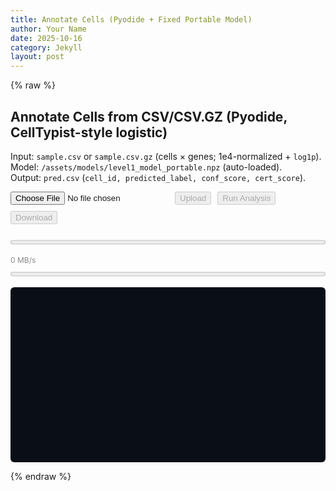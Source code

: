 ```yaml
---
title: Annotate Cells (Pyodide + Fixed Portable Model)
author: Your Name
date: 2025-10-16
category: Jekyll
layout: post
---
```


{% raw %}

<h2>Annotate Cells from CSV/CSV.GZ (Pyodide, CellTypist-style logistic)</h2>
<p>
  Input: <code>sample.csv</code> or <code>sample.csv.gz</code> (cells × genes; 1e4-normalized + <code>log1p</code>).<br>
  Model: <code>/assets/models/level1_model_portable.npz</code> (auto-loaded).<br>
  Output: <code>pred.csv</code> (<code>cell_id, predicted_label, conf_score, cert_score</code>).
</p>

<div style="display:flex;flex-wrap:wrap;gap:10px;align-items:center;">
  <!-- 1) Choose File -->
  <input type="file" id="csvInput" accept=".csv,.csv.gz,text/csv" />
  <!-- 2) Upload -->
  <button id="uploadBtn" type="button" disabled>Upload</button>
  <!-- 3) Run -->
  <button id="runBtn" type="button" disabled>Run Analysis</button>
  <!-- 4) Download -->
  <button id="downloadBtn" type="button" disabled>Download</button>
</div>

<progress id="uploadProg" max="100" value="0" style="width:100%;margin-top:8px;"></progress>
<div id="speedLabel" style="font-size:12px;color:#888;margin-bottom:8px;">0 MB/s</div>
<progress id="procProg" max="100" value="0" style="width:100%;"></progress>

<pre id="log" style="background:#0a0f17;color:#e8eef7;padding:10px;border-radius:6px;overflow:auto;height:260px;white-space:pre-wrap;"></pre>

<script>
(function(){
  function $(id){ return document.getElementById(id); }
  function log(msg){ try { var el = $("log"); el.textContent += msg + "\\n"; el.scrollTop = el.scrollHeight; } catch(_){} }

  var pyodide=null, FS=null;
  var csvFile=null;
  var pyReady=false, modelReady=false, uploaded=false, resultUrl=null;

  // --- Helpers ---
  function setDisabled(id, val){ var el=$(id); if(el){ el.disabled = !!val; } }
  function readFileWithProgress(file, onProgress){
    return new Promise(function(resolve, reject){
      var reader = new FileReader();
      var last = performance.now(), lastLoaded = 0;
      reader.onprogress = function(e){
        try {
          if (e.lengthComputable){
            var pct = Math.round((e.loaded/e.total)*100);
            var now = performance.now();
            var rate = (e.loaded - lastLoaded)/((now - last)/1000);
            $("uploadProg").value = pct;
            $("speedLabel").textContent = (rate/1048576).toFixed(2) + " MB/s";
            last = now; lastLoaded = e.loaded;
          }
        } catch(err){ log("onprogress err: " + err); }
      };
      reader.onload = function(){ resolve(new Uint8Array(reader.result)); };
      reader.onerror = function(){ reject(reader.error || new Error("FileReader error")); };
      reader.readAsArrayBuffer(file);
    });
  }

  // --- Wire UI after DOM ready ---
  window.addEventListener("DOMContentLoaded", function(){
    log("DOM ready.");

    // Choose file -> enable Upload
    $("csvInput").addEventListener("change", function(e){
      try {
        var f = e.target.files && e.target.files[0];
        if (f){
          log("📁 Selected: " + f.name);
          setDisabled("uploadBtn", false);
          // clear previous results state
          uploaded=false; setDisabled("runBtn", true);
          setDisabled("downloadBtn", true); if(resultUrl){ URL.revokeObjectURL(resultUrl); resultUrl=null; }
        } else {
          log("No file selected.");
          setDisabled("uploadBtn", true);
        }
      } catch(err){ log("csvInput change err: " + err); }
    });

    // Upload -> write to FS
    $("uploadBtn").addEventListener("click", function(){
      try {
        var input = $("csvInput");
        if (!input || !input.files || !input.files[0]){ alert("Choose a file first."); return; }
        if (!pyReady){ alert("Pyodide not ready yet."); return; }

        var f = input.files[0];
        readFileWithProgress(f, null).then(function(bytes){
          csvFile = { name: f.name, bytes: bytes };
          FS.writeFile("/tmp_input", bytes);
          uploaded = true;
          log("📤 Upload OK -> /tmp_input  (" + (bytes.length/1e6).toFixed(2) + " MB)");
          setDisabled("runBtn", !modelReady);
          if(!modelReady){ log("ℹ️ Model still loading; Run will enable when ready."); }
        }).catch(function(err){
          log("Upload failed: " + (err && err.message ? err.message : err));
        });
      } catch(err){ log("uploadBtn click err: " + err); }
    });

    // Run analysis
    $("runBtn").addEventListener("click", function(){
      if (!uploaded){ alert("Upload a CSV first."); return; }
      if (!modelReady){ alert("Model not loaded."); return; }
      try {
        $("procProg").value = 5;
        log("▶️ Running annotation…");
        var code = [
"import numpy as np, pandas as pd, gzip, json, os",
"",
"def read_any(path):",
"    try:",
"        return pd.read_csv(gzip.open(path,'rt'), index_col=0)",
"    except Exception:",
"        return pd.read_csv(path, index_col=0)",
"",
"X = read_any('/tmp_input')",
"_npz = np.load('/tmp_model', allow_pickle=True)",
"loaded = {",
"    'coef_': _npz['coef_'],",
"    'intercept_': _npz['intercept_'],",
"    'classes_': _npz['classes_'],",
"    'features': _npz['features'] if 'features' in _npz.files else _npz['features_'],",
"    'scaler_mean_': _npz['scaler_mean_'],",
"    'scaler_scale_': _npz['scaler_scale_'],",
"    'with_mean': bool(_npz['with_mean'].flat[0]) if _npz['with_mean'].size else True,",
"}",
"",
"feat_lower = np.char.lower(loaded['features'].astype(str))",
"cols_lower = {str(c).lower(): str(c) for c in X.columns.astype(str)}",
"present = [cols_lower[g] for g in feat_lower if g in cols_lower]",
"if len(present) == 0:",
"    raise ValueError('No overlapping features between input and model.')",
"",
"ordered_cols, keep_mask = [], []",
"for g in feat_lower:",
"    if g in cols_lower:",
"        ordered_cols.append(cols_lower[g]); keep_mask.append(True)",
"    else:",
"        keep_mask.append(False)",
"",
"coef_keep  = loaded['coef_'][:, keep_mask]",
"mean_keep  = loaded['scaler_mean_'][keep_mask]",
"scale_keep = loaded['scaler_scale_'][keep_mask]",
"X2 = X[ordered_cols].values.astype('float32')",
"",
"if loaded['with_mean']:",
"    X2 = (X2 - mean_keep) / (scale_keep + 1e-8)",
"else:",
"    X2 = X2 / (scale_keep + 1e-8)",
"",
"X2[X2 > 10] = 10",
"logits = X2 @ coef_keep.T + loaded['intercept_']",
"if logits.ndim == 1:",
"    logits = np.column_stack([-logits, logits])",
"",
"z = logits - logits.max(axis=1, keepdims=True)",
"e = np.exp(z); P = e / e.sum(axis=1, keepdims=True)",
"idx = np.argmax(P, axis=1)",
"labels = loaded['classes_'][idx]",
"top = P[np.arange(P.shape[0]), idx]",
"part = np.partition(P, -2, axis=1)[:, -2:]",
"cert = part[:,1] - part[:,0]",
"",
"out = pd.DataFrame({'cell_id': X.index, 'predicted_label': labels, 'conf_score': top, 'cert_score': cert})",
"out.to_csv('/pred.csv', index=False)",
"print('DONE', X.shape, len(loaded['classes_']))"
].join("\n");

        pyodide.runPythonAsync(code).then(function(){
          try {
            $("procProg").value = 100;
            var bytes = FS.readFile("/pred.csv");
            var blob = new Blob([bytes], { type: "text/csv" });
            if (resultUrl){ URL.revokeObjectURL(resultUrl); }
            resultUrl = URL.createObjectURL(blob);
            setDisabled("downloadBtn", false);
            log("✅ pred.csv ready.");
          } catch(err){
            log("Read pred.csv failed: " + err);
          }
        }).catch(function(err){
          log("Run error: " + (err && err.message ? err.message : err));
        });

      } catch(err){ log("runBtn click err: " + err); }
    });

    // Download results
    $("downloadBtn").addEventListener("click", function(){
      try {
        if (!resultUrl){ alert("No results yet."); return; }
        var a = document.createElement("a");
        a.href = resultUrl;
        a.download = "pred.csv";
        document.body.appendChild(a);
        a.click();
        a.remove();
        log("⬇️ Download triggered.");
      } catch(err){ log("downloadBtn err: " + err); }
    });

    // --- Initialize Pyodide & model LAST (after listeners) ---
    (function initEnv(){
      try {
        log("⏳ Initializing environment…");
        import("https://cdn.jsdelivr.net/pyodide/v0.26.3/full/pyodide.js").then(function(m){
          return m.loadPyodide({ indexURL: "https://cdn.jsdelivr.net/pyodide/v0.26.3/full/" });
        }).then(function(py){
          pyodide = py; FS = pyodide.FS;
          log("✅ Pyodide " + pyodide.version + " loaded.");
          return pyodide.runPythonAsync("import numpy as np, pandas as pd, gzip, io, json, os");
        }).then(function(){
          pyReady = true;
          log("✅ Python libs imported.");
          // fetch model
          return fetch("/assets/models/level1_model_portable.npz", { cache: "no-store" });
        }).then(function(resp){
          if (!resp.ok){ throw new Error("HTTP " + resp.status); }
          return resp.arrayBuffer();
        }).then(function(buf){
          FS.writeFile("/tmp_model", new Uint8Array(buf));
          modelReady = true;
          log("✅ Model loaded from /assets/models/level1_model_portable.npz");
          // enable Run if already uploaded
          setDisabled("runBtn", !uploaded);
        }).catch(function(err){
          log("❌ Init error: " + (err && err.message ? err.message : err));
        });
      } catch(err){ log("initEnv err: " + err); }
    })();
  });
})();
</script>

{% endraw %}
